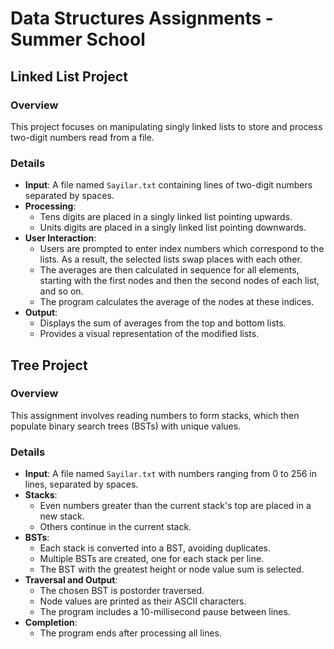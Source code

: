 # Data Structures Assignments - Summer School

## Linked List Project

### Overview
This project focuses on manipulating singly linked lists to store and process two-digit numbers read from a file.

### Details
- **Input**: A file named `Sayilar.txt` containing lines of two-digit numbers separated by spaces.
- **Processing**:
  - Tens digits are placed in a singly linked list pointing upwards.
  - Units digits are placed in a singly linked list pointing downwards.
- **User Interaction**:
  - Users are prompted to enter index numbers which correspond to the lists. As a result, the selected lists swap places with each other.
  - The averages are then calculated in sequence for all elements, starting with the first nodes and then the second nodes of each list, and so on.
  - The program calculates the average of the nodes at these indices.
- **Output**:
  - Displays the sum of averages from the top and bottom lists.
  - Provides a visual representation of the modified lists.

## Tree Project

### Overview
This assignment involves reading numbers to form stacks, which then populate binary search trees (BSTs) with unique values.

### Details
- **Input**: A file named `Sayilar.txt` with numbers ranging from 0 to 256 in lines, separated by spaces.
- **Stacks**:
  - Even numbers greater than the current stack's top are placed in a new stack.
  - Others continue in the current stack.
- **BSTs**:
  - Each stack is converted into a BST, avoiding duplicates.
  - Multiple BSTs are created, one for each stack per line.
  - The BST with the greatest height or node value sum is selected.
- **Traversal and Output**:
  - The chosen BST is postorder traversed.
  - Node values are printed as their ASCII characters.
  - The program includes a 10-millisecond pause between lines.
- **Completion**:
  - The program ends after processing all lines.
